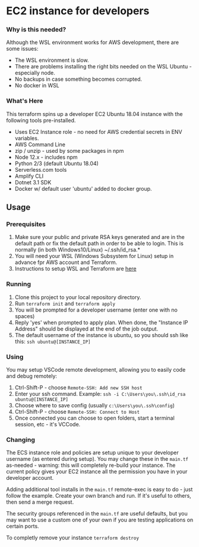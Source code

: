 # EC2 instance for developers

### Why is this needed?
Although the WSL environment works for AWS development, there are some issues:
* The WSL environment is slow.
* There are problems installing the right bits needed on the WSL Ubuntu - especially node.
* No backups in case something becomes corrupted.
* No docker in WSL

### What's Here
This terraform spins up a developer EC2 Ubuntu 18.04 instance with the following tools pre-installed.
* Uses EC2 Instance role - no need for AWS credential secrets in ENV variables.
* AWS Command Line
* zip / unzip - used by some packages in npm
* Node 12.x - includes npm
* Python 2/3 (default Ubuntu 18.04)
* Serverless.com tools
* Amplify CLI
* Dotnet 3.1 SDK
* Docker w/ default user 'ubuntu' added to docker group.

## Usage

### Prerequisites
1. Make sure your public and private RSA keys generated and are in the default path or fix the default path in order to be able to login. This is normally (in both Windows10/Linux) ~/.ssh/id_rsa.*
2. You will need your WSL (Windows Subsystem for Linux) setup in advance fpr AWS account and Terraform.
3. Instructions to setup WSL and Terraform are [here](https://parametric.atlassian.net/wiki/spaces/CN/pages/882507986/Using+Terraform)

### Running
1. Clone this project to your local repository directory.
2. Run `terraform init` and `terraform apply`
3. You will be prompted for a developer username (enter one with no spaces)
4. Reply 'yes' when prompted to apply plan. When done, the "Instance IP Address" should be displayed at the end of the job output.
5. The default username of the instance is ubuntu, so you should ssh like this:
```ssh ubuntu@[INSTANCE_IP] ```

### Using
You may setup VSCode remote development, allowing you to easily code and debug remotely:
1. Ctrl-Shift-P - choose `Remote-SSH: Add new SSH host`
2. Enter your ssh command. Example: `ssh -i C:\Users\you\.ssh\id_rsa ubuntu@[INSTANCE_IP]`
3. Choose where to save config (usually `c:\Users\you\.ssh\config`)
4. Ctrl-Shift-P - choose `Remote-SSH: Connect to Host`
5. Once connected you can choose to open folders, start a terminal session, etc - it's VCCode.

### Changing
The ECS instance role and policies are setup unique to your developer username (as entered during setup). You may change these in the `main.tf` as-needed - warning: this will completely re-build your instance. The current policy gives your EC2 instance all the permission you have in your developer account.

Adding additional tool installs in the `main.tf` remote-exec is easy to do - just follow the example. Create your own branch and run. If it's useful to others, then send a merge request.

The security groups referenced in the `main.tf` are useful defaults, but you may want to use a custom one of your own if you are testing applications on certain ports.

To completly remove your instance `terraform destroy`



